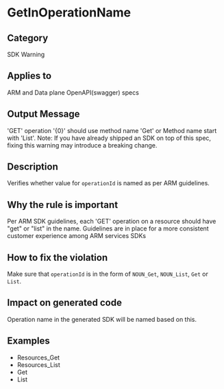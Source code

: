 # GetInOperationName

## Category

SDK Warning

## Applies to

ARM and Data plane OpenAPI(swagger) specs

## Output Message

'GET' operation '{0}' should use method name 'Get' or Method name start with 'List'. Note: If you have already shipped an SDK on top of this spec, fixing this warning may introduce a breaking change.

## Description

Verifies whether value for `operationId` is named as per ARM guidelines.

## Why the rule is important

Per ARM SDK guidelines, each 'GET' operation on a resource should have "get" or "list" in the name. Guidelines are in place for a more consistent customer experience among ARM services SDKs

## How to fix the violation

Make sure that `operationId` is in the form of `NOUN_Get`, `NOUN_List`, `Get` or `List`.

## Impact on generated code

Operation name in the generated SDK will be named based on this.

## Examples

- Resources_Get
- Resources_List
- Get
- List

